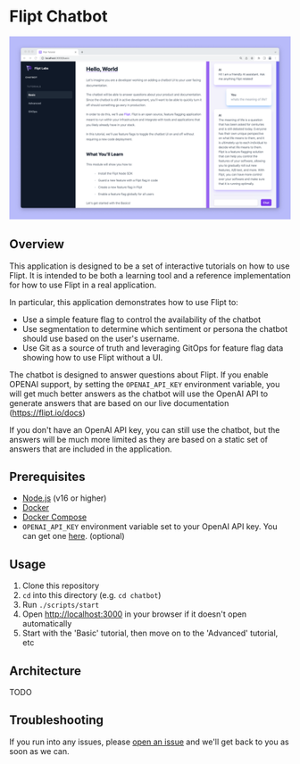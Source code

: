 # Flipt Chatbot

![Flipt Chatbot](../images/chatbot.png)

## Overview

This application is designed to be a set of interactive tutorials on how to use Flipt. It is intended to be both a learning tool and a reference implementation for how to use Flipt in a real application.

In particular, this application demonstrates how to use Flipt to:

- Use a simple feature flag to control the availability of the chatbot
- Use segmentation to determine which sentiment or persona the chatbot should use based on the user's username.
- Use Git as a source of truth and leveraging GitOps for feature flag data showing how to use Flipt without a UI.

The chatbot is designed to answer questions about Flipt. If you enable OPENAI support, by setting the `OPENAI_API_KEY` environment variable, you will get much better answers as the chatbot will use the OpenAI API to generate answers that are based on our live documentation (<https://flipt.io/docs>)

If you don't have an OpenAI API key, you can still use the chatbot, but the answers will be much more limited as they are based on a static set of answers that are included in the application.

## Prerequisites

- [Node.js](https://nodejs.org/en/download/) (v16 or higher)
- [Docker](https://docs.docker.com/get-docker/)
- [Docker Compose](https://docs.docker.com/compose/install/)
- `OPENAI_API_KEY` environment variable set to your OpenAI API key. You can get one [here](https://beta.openai.com/). (optional)

## Usage

1. Clone this repository
1. `cd` into this directory (e.g. `cd chatbot`)
1. Run `./scripts/start`
1. Open <http://localhost:3000> in your browser if it doesn't open automatically
1. Start with the 'Basic' tutorial, then move on to the 'Advanced' tutorial, etc

## Architecture

TODO

## Troubleshooting

If you run into any issues, please [open an issue](https://github.com/flipt-io/labs/issues/new&labels=chatbot) and we'll get back to you as soon as we can.
